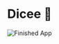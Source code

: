 


# Dicee 🎲


![Finished App](https://github.com/londonappbrewery/Images/blob/master/dicee-demo.gif)


